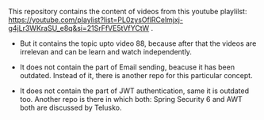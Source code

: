 This repository contains the content of videos from this youtube playlilst: https://youtube.com/playlist?list=PL0zysOflRCelmjxj-g4jLr3WKraSU_e8q&si=21SrFfVE5tVfYCtW .

- But it contains the topic upto video 88, because after that the videos are irrelevan and can be learn and watch independently.

- It does not contain the part of Email sending, beacuse it has been outdated. Instead of it, there is another repo for this particular concept.

- It does not contain the part of JWT authentication, same it is outdated too. Another repo is there in which both: Spring Security 6 and AWT both are discussed by Telusko.